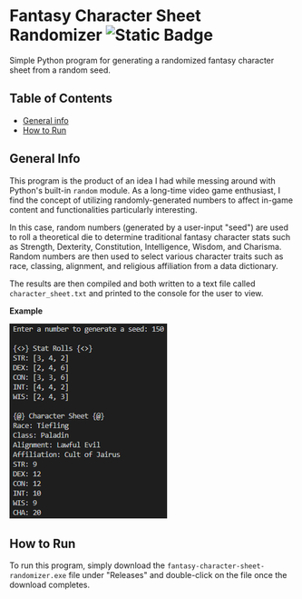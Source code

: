 # Fantasy Character Sheet Randomizer ![Static Badge](https://img.shields.io/badge/version-v1.0.0-blue)
Simple Python program for generating a randomized fantasy character sheet from a random seed.

## Table of Contents
* [General info](#general-info)
* [How to Run](#how-to-run)

## General Info
This program is the product of an idea I had while messing around with Python's built-in ```random``` module. As a long-time video game enthusiast, I find the concept of utilizing randomly-generated numbers to affect in-game content and functionalities particularly interesting. 

In this case, random numbers (generated by a user-input "seed") are used to roll a theoretical die to determine traditional fantasy character stats such as Strength, Dexterity, Constitution, Intelligence, Wisdom, and Charisma. Random numbers are then used to select various character traits such as race, classing, alignment, and religious affiliation from a data dictionary. 

The results are then compiled and both written to a text file called ```character_sheet.txt``` and printed to the console for the user to view.

**Example**

![character-sheet-example.png](images/character-sheet-example.png)

## How to Run
To run this program, simply download the ```fantasy-character-sheet-randomizer.exe``` file under "Releases" and double-click on the file once the download completes.
